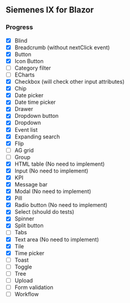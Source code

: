 ## Siemenes IX for Blazor

### Progress

- [x] Blind
- [x] Breadcrumb (without nextClick event)
- [x] Button
- [x] Icon Button
- [ ] Category filter
- [ ] ECharts
- [x] Checkbox (will check other input attributes)
- [x] Chip
- [x] Date picker
- [x] Date time picker
- [x] Drawer
- [x] Dropdown button
- [x] Dropdown
- [x] Event list
- [x] Expanding search
- [x] Flip
- [ ] AG grid
- [ ] Group
- [x] HTML table (No need to implement)
- [x] Input (No need to implement)
- [x] KPI
- [x] Message bar
- [x] Modal (No need to implement)
- [x] Pill
- [x] Radio button (No need to implement)
- [x] Select (should do tests)
- [x] Spinner
- [x] Split button
- [ ] Tabs
- [x] Text area (No need to implement)
- [x] Tile
- [x] Time picker
- [ ] Toast
- [ ] Toggle
- [ ] Tree
- [ ] Upload
- [ ] Form validation
- [ ] Workflow
